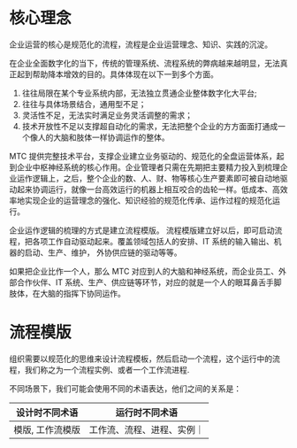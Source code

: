 # 核心理念

企业运营的核心是规范化的流程，流程是企业运营理念、知识、实践的沉淀。

在企业全面数字化的当下，传统的管理系统、流程系统的弊病越来越明显，无法真正起到帮助降本增效的目的。具体体现在以下一到多个方面。

1. 往往局限在某个专业系统内部，无法独立贯通企业整体数字化大平台;
2. 往往与具体场景结合，通用型不足；
3. 灵活性不足，无法实时满足业务灵活调整的需求；
4. 技术开放性不足以支撑超自动化的需求，无法把整个企业的方方面面打通成一个像人的大脑和肢体一样协调运作的整体。

MTC 提供完整技术平台，支撑企业建立业务驱动的、规范化的全盘运营体系，起到企业中枢神经系统的核心作用。企业管理者只需在先期把主要精力投入到梳理企业运作逻辑上，之后，整个企业的数、人、财、物等核心生产要素即可被自动地驱动起来协调运行，就像一台高效运行的机器上相互咬合的齿轮一样。低成本、高效率地实现企业的运营理念的强化、知识经验的规范化传承、运作过程的规范化运行。

企业运作逻辑的梳理的方式是建立流程模版。
流程模版建立好以后，即可启动流程，把各项工作自动驱动起来。覆盖领域包括人的安排、IT 系统的输入输出、机器的启动、生产、维护， 外协供应链的驱动等等。

如果把企业比作一个人，那么 MTC 对应到人的大脑和神经系统，而企业员工、外部合作伙伴、IT 系统、生产、供应链等环节，对应的就是一个人的眼耳鼻舌手脚肢体，在大脑的指挥下协同运作。

# 流程模版

组织需要以规范化的思维来设计流程模板，然后启动一个流程，这个运行中的流程，我们称之为一个流程实例、或者一个工作流进程.

不同场景下，我们可能会使用不同的术语表达，他们之间的关系是：

| 设计时不同术语   | 运行时不同术语             |
| ---------------- | -------------------------- |
| 模版, 工作流模版 | 工作流、流程、进程、实例｜ |
